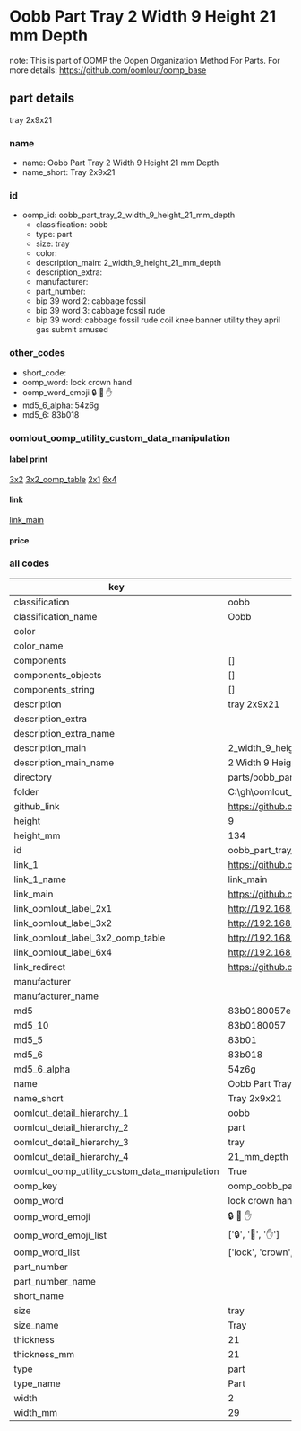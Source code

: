 # Oobb Part Tray 2 Width 9 Height 21 mm Depth  

note: This is part of OOMP the Oopen Organization Method For Parts. For more details: https://github.com/oomlout/oomp_base

##  part details
  



tray 2x9x21



### name
* name: Oobb Part Tray 2 Width 9 Height 21 mm Depth
* name_short: Tray 2x9x21 
### id
* oomp_id: oobb_part_tray_2_width_9_height_21_mm_depth
  * classification: oobb
  * type: part
  * size: tray
  * color: 
  * description_main: 2_width_9_height_21_mm_depth
  * description_extra: 
  * manufacturer: 
  * part_number: 
  * bip 39 word 2: cabbage fossil
  * bip 39 word 3: cabbage fossil rude
  * bip 39 word: cabbage fossil rude coil knee banner utility they april gas submit amused

### other_codes
* short_code: 
* oomp_word: lock crown hand
* oomp_word_emoji :lock: :crown: :hand:
* md5_6_alpha: 54z6g
* md5_6: 83b018






### oomlout_oomp_utility_custom_data_manipulation
#### label print
[3x2](http://192.168.1.245:1112/?label=oomp%2054z6g)
[3x2_oomp_table](http://192.168.1.108:1112/?label=oomp%2054z6g)
[2x1](http://192.168.1.242:1112/?label=oomp%2054z6g)
[6x4](http://192.168.1.55:1112/?label=oomp%2054z6g)    

#### link

[link_main](https://github.com/oomlout/oomlout_oobb_version_4_generated_parts/tree/main/navigation_oomp/oobb/part/tray/2_width_9_height_21_mm_depth/part)                              

#### price







### all codes 
| key | value |  
| --- | --- |  
| classification | oobb |  
| classification_name | Oobb |  
| color |  |  
| color_name |  |  
| components | [] |  
| components_objects | [] |  
| components_string | [] |  
| description | tray 2x9x21 |  
| description_extra |  |  
| description_extra_name |  |  
| description_main | 2_width_9_height_21_mm_depth |  
| description_main_name | 2 Width 9 Height 21 mm Depth |  
| directory | parts/oobb_part_tray_2_width_9_height_21_mm_depth |  
| folder | C:\gh\oomlout_oobb_version_4_generated_parts\parts\oobb_part_tray_2_width_9_height_21_mm_depth |  
| github_link | https://github.com/oomlout/oomlout_oomp_part_src/tree/main/parts/oobb_part_tray_2_width_9_height_21_mm_depth |  
| height | 9 |  
| height_mm | 134 |  
| id | oobb_part_tray_2_width_9_height_21_mm_depth |  
| link_1 | https://github.com/oomlout/oomlout_oobb_version_4_generated_parts/tree/main/navigation_oomp/oobb/part/tray/2_width_9_height_21_mm_depth/part |  
| link_1_name | link_main |  
| link_main | https://github.com/oomlout/oomlout_oobb_version_4_generated_parts/tree/main/navigation_oomp/oobb/part/tray/2_width_9_height_21_mm_depth/part |  
| link_oomlout_label_2x1 | http://192.168.1.242:1112/?label=oomp%2054z6g |  
| link_oomlout_label_3x2 | http://192.168.1.245:1112/?label=oomp%2054z6g |  
| link_oomlout_label_3x2_oomp_table | http://192.168.1.108:1112/?label=oomp%2054z6g |  
| link_oomlout_label_6x4 | http://192.168.1.55:1112/?label=oomp%2054z6g |  
| link_redirect | https://github.com/oomlout/oomlout_oobb_version_4_generated_parts/tree/main/parts/oobb_tray_02_09_21 |  
| manufacturer |  |  
| manufacturer_name |  |  
| md5 | 83b0180057e09e08493dc2d579d6f8fd |  
| md5_10 | 83b0180057 |  
| md5_5 | 83b01 |  
| md5_6 | 83b018 |  
| md5_6_alpha | 54z6g |  
| name | Oobb Part Tray 2 Width 9 Height 21 mm Depth |  
| name_short | Tray 2x9x21  |  
| oomlout_detail_hierarchy_1 | oobb |  
| oomlout_detail_hierarchy_2 | part |  
| oomlout_detail_hierarchy_3 | tray |  
| oomlout_detail_hierarchy_4 | 21_mm_depth |  
| oomlout_oomp_utility_custom_data_manipulation | True |  
| oomp_key | oomp_oobb_part_tray_2_width_9_height_21_mm_depth |  
| oomp_word | lock crown hand |  
| oomp_word_emoji | :lock: :crown: :hand: |  
| oomp_word_emoji_list | [':lock:', ':crown:', ':hand:'] |  
| oomp_word_list | ['lock', 'crown', 'hand'] |  
| part_number |  |  
| part_number_name |  |  
| short_name |  |  
| size | tray |  
| size_name | Tray |  
| thickness | 21 |  
| thickness_mm | 21 |  
| type | part |  
| type_name | Part |  
| width | 2 |  
| width_mm | 29 |  
